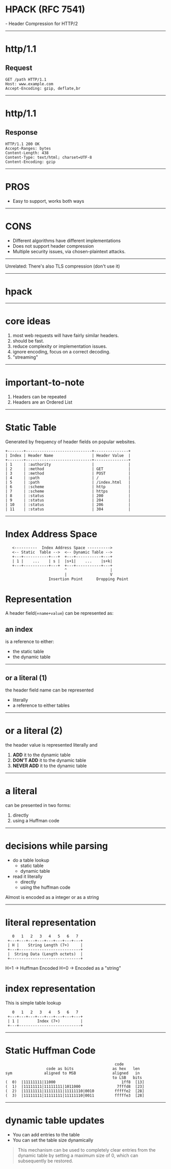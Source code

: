 # HPACK (RFC 7541)
\- Header Compression for HTTP/2

---

# http/1.1

## Request

```
GET /path HTTP/1.1
Host: www.example.com
Accept-Encoding: gzip, deflate,br
```

---

# http/1.1

## Response

```
HTTP/1.1 200 OK
Accept-Ranges: bytes
Content-Length: 438
Content-Type: text/html; charset=UTF-8
Content-Encoding: gzip
```

---

# PROS

- Easy to support, works both ways

---

# CONS
- Different algorithms have different implementations
- Does not support header compression
- Multiple security issues, via chosen-plaintext attacks.

---

Unrelated: There's also TLS compression (don't use it)

---

# hpack

---

# core ideas

1. most web requests will have fairly similar headers.
2. should be fast.
3. reduce complexity or implementation issues.
4. ignore encoding, focus on a correct decoding.
5. "streaming"

---

# important-to-note

1. Headers can be repeated
2. Headers are an Ordered List

---

# Static Table

Generated by frequency of header fields on popular websites.

```
+-------+-----------------------------+---------------+
| Index | Header Name                 | Header Value  |
+-------+-----------------------------+---------------+
| 1     | :authority                  |               |
| 2     | :method                     | GET           |
| 3     | :method                     | POST          |
| 4     | :path                       | /             |
| 5     | :path                       | /index.html   |
| 6     | :scheme                     | http          |
| 7     | :scheme                     | https         |
| 8     | :status                     | 200           |
| 9     | :status                     | 204           |
| 10    | :status                     | 206           |
| 11    | :status                     | 304           |
```

---

# Index Address Space

```
   <----------  Index Address Space ---------->
   <-- Static  Table -->  <-- Dynamic Table -->
   +---+-----------+---+  +---+-----------+---+
   | 1 |    ...    | s |  |s+1|    ...    |s+k|
   +---+-----------+---+  +---+-----------+---+
                          ^                   |
                          |                   V
                   Insertion Point      Dropping Point
```

# Representation

A header field(=`name+value`) can be represented as:

## an index
is a reference to either:

- the static table
- the dynamic table

---

## or a literal (1)

the header field name can be represented

- literally
- a reference to either tables

---

# or a literal (2)

the header value is represented literally and

1. **ADD** it to the dynamic table
2. **DON'T ADD** it to the dynamic table
3. **NEVER ADD** it to the dynamic table

---

# a literal

can be presented in two forms:

1. directly
2. using a Huffman code

---

# decisions while parsing

- do a table lookup
  - static table
  - dynamic table
- read it literally
  - directly
  - using the huffman code

Almost is encoded as a integer or as a string

---

# literal representation


```
   0   1   2   3   4   5   6   7
 +---+---+---+---+---+---+---+---+
 | H |    String Length (7+)     |
 +---+---------------------------+
 |  String Data (Length octets)  |
 +-------------------------------+
```
H=1 -> Huffman Encoded
H=0 -> Encoded as a "string"

# index representation

This is simple table lookup

```
   0   1   2   3   4   5   6   7
 +---+---+---+---+---+---+---+---+
 | 1 |        Index (7+)         |
 +---+---------------------------+
```

---

# Static Huffman Code

```
                                                code
                  code as bits                 as hex   len
sym              aligned to MSB                aligned   in
                                               to LSB   bits
(  0)  |11111111|11000                             1ff8  [13]
(  1)  |11111111|11111111|1011000                7fffd8  [23]
(  2)  |11111111|11111111|11111110|0010         fffffe2  [28]
(  3)  |11111111|11111111|11111110|0011         fffffe3  [28]
```

---

# dynamic table updates

- You can add entries to the table
- You can set the table size dynamically

>This mechanism can be used to completely clear entries from the
   dynamic table by setting a maximum size of 0, which can subsequently
   be restored.